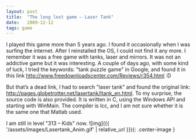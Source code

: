 ```yaml
---
layout: post
title:  "The long lost game – Laser Tank"
date:   2009-12-12
tags: game
---
```

I played this game more than 5 years ago. I found it occasionally when I was surfing the internet. After I reinstalled the OS, I could not find it any more. I remember it was a free game with tanks, laser and mirrors. It was not an addictive game but it was interesting. A couple of days ago, with some kind of luck, I tried the keywords: "tank puzzle game" in Google, and found it in this link http://www.freedownloadscenter.com/Reviews/r354.html :D 

But that’s a dead link, I had to search "laser tank" and found the original link: http://pages.globetrotter.net/lasertank/ltank_en.html. To my surprise, the source code is also provided. It is written in C, using the Windows API and starting with WinMain. The compiler is lcc, and I am not sure whether it is the same one that Matlab used.

I am still in level "313 – Kids" now.
![img]({{ '/assets/images/Lasertank_Anim.gif' | relative_url }}){: .center-image }